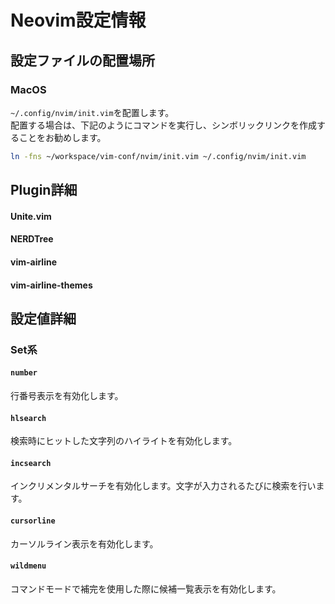 # Neovim設定情報

## 設定ファイルの配置場所
### MacOS
`~/.config/nvim/init.vim`を配置します。  
配置する場合は、下記のようにコマンドを実行し、シンボリックリンクを作成することをお勧めします。
```sh
ln -fns ~/workspace/vim-conf/nvim/init.vim ~/.config/nvim/init.vim
```

## Plugin詳細
#### Unite.vim
#### NERDTree
#### vim-airline
#### vim-airline-themes

## 設定値詳細
### Set系
#### `number`
行番号表示を有効化します。

#### `hlsearch`
検索時にヒットした文字列のハイライトを有効化します。

#### `incsearch`
インクリメンタルサーチを有効化します。文字が入力されるたびに検索を行います。

#### `cursorline`
カーソルライン表示を有効化します。

#### `wildmenu`
コマンドモードで補完を使用した際に候補一覧表示を有効化します。

